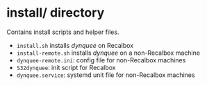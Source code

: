 # install/ directory

Contains install scripts and helper files.

- `install.sh` installs *dynquee* on Recalbox
- `install-remote.sh` installs *dynquee* on a non-Recalbox machine
- `dynquee-remote.ini`: config file for non-Recalbox machines
- `S32dynquee`: init script for Recalbox
- `dynquee.service`: systemd unit file for non-Recalbox machines

